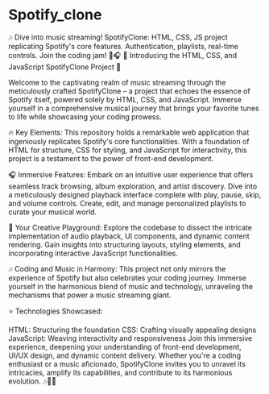 # Spotify_clone
🎶 Dive into music streaming! SpotifyClone: HTML, CSS, JS project replicating Spotify's core features. Authentication, playlists, real-time controls. Join the coding jam! 🚀🎧
🎵 Introducing the HTML, CSS, and JavaScript SpotifyClone Project 🎵

Welcome to the captivating realm of music streaming through the meticulously crafted SpotifyClone – a project that echoes the essence of Spotify itself, powered solely by HTML, CSS, and JavaScript. Immerse yourself in a comprehensive musical journey that brings your favorite tunes to life while showcasing your coding prowess.

🔥 Key Elements:
This repository holds a remarkable web application that ingeniously replicates Spotify's core functionalities. With a foundation of HTML for structure, CSS for styling, and JavaScript for interactivity, this project is a testament to the power of front-end development.

🎧 Immersive Features:
Embark on an intuitive user experience that offers seamless track browsing, album exploration, and artist discovery. Dive into a meticulously designed playback interface complete with play, pause, skip, and volume controls. Create, edit, and manage personalized playlists to curate your musical world.

🚀 Your Creative Playground:
Explore the codebase to dissect the intricate implementation of audio playback, UI components, and dynamic content rendering. Gain insights into structuring layouts, styling elements, and incorporating interactive JavaScript functionalities.

🎶 Coding and Music in Harmony:
This project not only mirrors the experience of Spotify but also celebrates your coding journey. Immerse yourself in the harmonious blend of music and technology, unraveling the mechanisms that power a music streaming giant.

⭐ Technologies Showcased:

HTML: Structuring the foundation
CSS: Crafting visually appealing designs
JavaScript: Weaving interactivity and responsiveness
Join this immersive experience, deepening your understanding of front-end development, UI/UX design, and dynamic content delivery. Whether you're a coding enthusiast or a music aficionado, SpotifyClone invites you to unravel its intricacies, amplify its capabilities, and contribute to its harmonious evolution. 🎶🎉🚀
